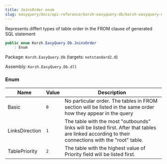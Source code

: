 ```yaml
---
title: JoinsOrder enum
slug: easyquery/docs/api-reference/korzh-easyquery-db/korzh-easyquery-db-namespace/joinsorder-enum
---
```



Represents differt types of table order in the FROM clause of generated SQL statement
```csharp
public enum Korzh.EasyQuery.Db.JoinsOrder
    : Enum

```
Package: `Korzh.EasyQuery.Db` (targets: `netstandard2.0`)

Assembly: `Korzh.EasyQuery.Db.dll`

### Enum

| Name | Value | Description | 
| --- | --- | --- | 
| Basic | `0` | No particular order. The tables in FROM section will be listed in the same order how they appear in the query | 
| LinksDirection | `1` | The table with the most "outbounds" links will be listed first.  After that tables are linked according to their connections with the "root" table. | 
| TablePriority | `2` | The table with the highest value of Priority field will be listed first. |